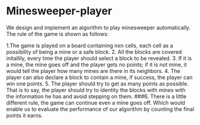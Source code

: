 # Minesweeper-player
We design and implement an algorithm to play minesweeper automatically. The rule of the game is shown as follows:  

1.The game is played on a board containing nxn cells, each cell as a possibility of being a mine or a safe block.
2. All the blocks are covered initallily, every time the player should select a block to be revealed.
3. If it is a mine, the mine goes off and the player gets no points; if it is not mine, it would tell the player how many mines are there in its neighbors.
4. The player can also declare a block to contain a mine, if success, the player can win one points.
5. The player should try to get as many points as possible. That is to say, the player should try to identity the blocks with mines with the information he has and avoid stepping on them.
###6. There is a little different rule, the game can continue even a mine goes off. Which would enable us to evaluate the performance of our algorithm by counting the final points it earns. 
